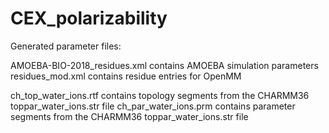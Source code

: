 # CEX_polarizability

Generated parameter files:

AMOEBA-BIO-2018_residues.xml contains AMOEBA simulation parameters
residues_mod.xml contains residue entries for OpenMM

ch_top_water_ions.rtf contains topology segments from the CHARMM36 toppar_water_ions.str file
ch_par_water_ions.prm contains parameter segments from the CHARMM36 toppar_water_ions.str file
